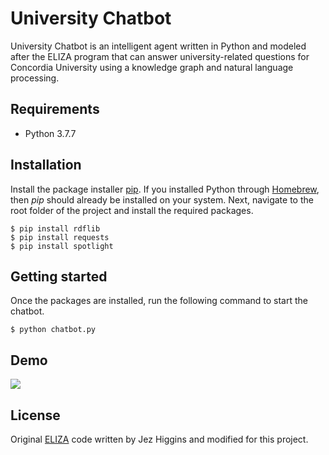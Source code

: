 # University Chatbot

University Chatbot is an intelligent agent written in Python and modeled after the ELIZA program that can answer university-related questions for Concordia University using a knowledge graph and natural language processing.

## Requirements

* Python 3.7.7

## Installation

Install the package installer [pip](https://pip.pypa.io/en/stable/). If you installed Python through [Homebrew](https://brew.sh/), then *pip* should already be installed on your system. Next, navigate to the root folder of the project and install the required packages.

    $ pip install rdflib
    $ pip install requests
    $ pip install spotlight

## Getting started

Once the packages are installed, run the following command to start the chatbot.

    $ python chatbot.py

## Demo

![](demo.gif)

## License

Original [ELIZA](https://github.com/jezhiggins/eliza.py) code written by Jez Higgins and modified for this project.
